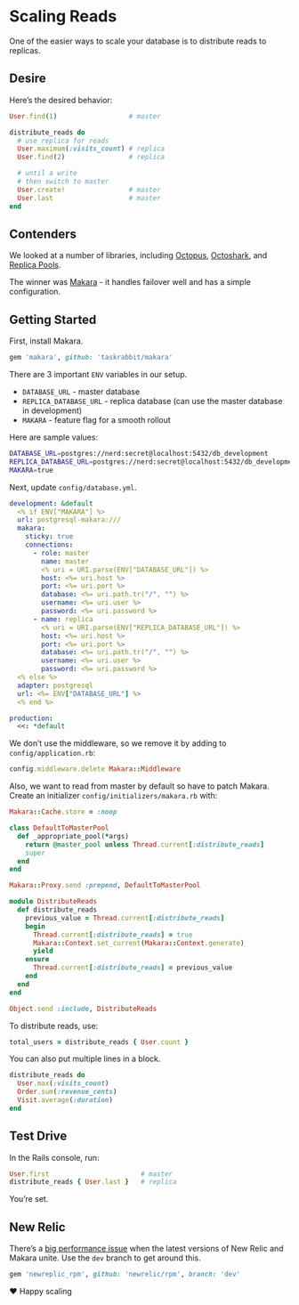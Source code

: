 # Scaling Reads

One of the easier ways to scale your database is to distribute reads to replicas.

## Desire

Here’s the desired behavior:

```ruby
User.find(1)                  # master

distribute_reads do
  # use replica for reads
  User.maximum(:visits_count) # replica
  User.find(2)                # replica

  # until a write
  # then switch to master
  User.create!                # master
  User.last                   # master
end
```

## Contenders

We looked at a number of libraries, including [Octopus](https://github.com/tchandy/octopus), [Octoshark](https://github.com/dalibor/octoshark), and [Replica Pools](https://github.com/kickstarter/replica_pools).

The winner was [Makara](https://github.com/taskrabbit/makara) - it handles failover well and has a simple configuration.

## Getting Started

First, install Makara.

```ruby
gem 'makara', github: 'taskrabbit/makara'
```

There are 3 important `ENV` variables in our setup.

- `DATABASE_URL` - master database
- `REPLICA_DATABASE_URL` - replica database (can use the master database in development)
- `MAKARA` - feature flag for a smooth rollout

Here are sample values:

```sh
DATABASE_URL=postgres://nerd:secret@localhost:5432/db_development
REPLICA_DATABASE_URL=postgres://nerd:secret@localhost:5432/db_development
MAKARA=true
```

Next, update `config/database.yml`.

```yml
development: &default
  <% if ENV["MAKARA"] %>
  url: postgresql-makara:///
  makara:
    sticky: true
    connections:
      - role: master
        name: master
        <% uri = URI.parse(ENV["DATABASE_URL"]) %>
        host: <%= uri.host %>
        port: <%= uri.port %>
        database: <%= uri.path.tr("/", "") %>
        username: <%= uri.user %>
        password: <%= uri.password %>
      - name: replica
        <% uri = URI.parse(ENV["REPLICA_DATABASE_URL"]) %>
        host: <%= uri.host %>
        port: <%= uri.port %>
        database: <%= uri.path.tr("/", "") %>
        username: <%= uri.user %>
        password: <%= uri.password %>
  <% else %>
  adapter: postgresql
  url: <%= ENV["DATABASE_URL"] %>
  <% end %>

production:
  <<: *default
```

We don’t use the middleware, so we remove it by adding to `config/application.rb`:

```ruby
config.middleware.delete Makara::Middleware
```

Also, we want to read from master by default so have to patch Makara. Create an initializer `config/initializers/makara.rb` with:

```ruby
Makara::Cache.store = :noop

class DefaultToMasterPool
  def _appropriate_pool(*args)
    return @master_pool unless Thread.current[:distribute_reads]
    super
  end
end

Makara::Proxy.send :prepend, DefaultToMasterPool

module DistributeReads
  def distribute_reads
    previous_value = Thread.current[:distribute_reads]
    begin
      Thread.current[:distribute_reads] = true
      Makara::Context.set_current(Makara::Context.generate)
      yield
    ensure
      Thread.current[:distribute_reads] = previous_value
    end
  end
end

Object.send :include, DistributeReads
```

To distribute reads, use:

```ruby
total_users = distribute_reads { User.count }
```

You can also put multiple lines in a block.

```ruby
distribute_reads do
  User.max(:visits_count)
  Order.sum(:revenue_cents)
  Visit.average(:duration)
end
```

## Test Drive

In the Rails console, run:

```ruby
User.first                       # master
distribute_reads { User.last }   # replica
```

You’re set.

## New Relic

There’s a [big performance issue](https://github.com/newrelic/rpm/commit/82d2777a4222deb746467783eb0226ad60d307e7) when the latest versions of New Relic and Makara unite.  Use the `dev` branch to get around this.

```ruby
gem 'newreplic_rpm', github: 'newrelic/rpm', branch: 'dev'
```

:heart: Happy scaling

